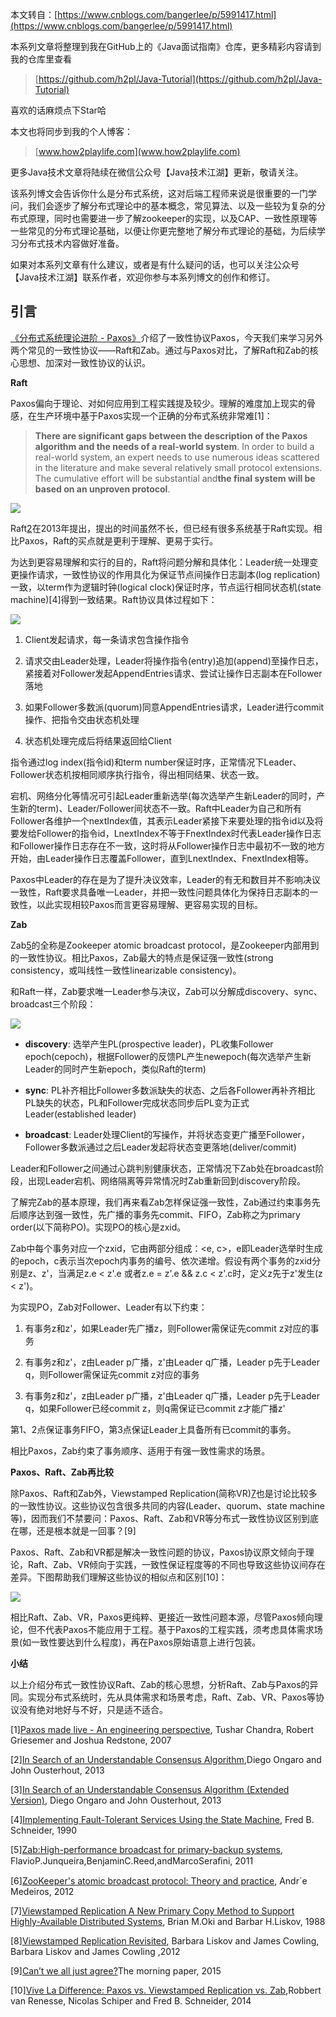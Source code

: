 本文转自：[https://www.cnblogs.com/bangerlee/p/5991417.html](https://www.cnblogs.com/bangerlee/p/5991417.html)

本系列文章将整理到我在GitHub上的《Java面试指南》仓库，更多精彩内容请到我的仓库里查看

> [https://github.com/h2pl/Java-Tutorial](https://github.com/h2pl/Java-Tutorial)

喜欢的话麻烦点下Star哈

本文也将同步到我的个人博客：

> [www.how2playlife.com](www.how2playlife.com)

更多Java技术文章将陆续在微信公众号【Java技术江湖】更新，敬请关注。

该系列博文会告诉你什么是分布式系统，这对后端工程师来说是很重要的一门学问，我们会逐步了解分布式理论中的基本概念，常见算法、以及一些较为复杂的分布式原理，同时也需要进一步了解zookeeper的实现，以及CAP、一致性原理等一些常见的分布式理论基础，以便让你更完整地了解分布式理论的基础，为后续学习分布式技术内容做好准备。

如果对本系列文章有什么建议，或者是有什么疑问的话，也可以关注公众号【Java技术江湖】联系作者，欢迎你参与本系列博文的创作和修订。

<!-- more -->

## **引言**

[《分布式系统理论进阶 - Paxos》](http://www.cnblogs.com/bangerlee/p/5655754.html)介绍了一致性协议Paxos，今天我们来学习另外两个常见的一致性协议——Raft和Zab。通过与Paxos对比，了解Raft和Zab的核心思想、加深对一致性协议的认识。

**Raft**

Paxos偏向于理论、对如何应用到工程实践提及较少。理解的难度加上现实的骨感，在生产环境中基于Paxos实现一个正确的分布式系统非常难[1]：

> **There are significant gaps between the description of the Paxos algorithm and the needs of a real-world system**. In order to build a real-world system, an expert needs to use numerous ideas scattered in the literature and make several relatively small protocol extensions. The cumulative effort will be substantial and**the final system will be based on an unproven protocol**.

![](https://java-tutorial.oss-cn-shanghai.aliyuncs.com/116770-20161023233740326-287853098.png)

Raft[2](#)在2013年提出，提出的时间虽然不长，但已经有很多系统基于Raft实现。相比Paxos，Raft的买点就是更利于理解、更易于实行。

为达到更容易理解和实行的目的，Raft将问题分解和具体化：Leader统一处理变更操作请求，一致性协议的作用具化为保证节点间操作日志副本(log replication)一致，以term作为逻辑时钟(logical clock)保证时序，节点运行相同状态机(state machine)[4]得到一致结果。Raft协议具体过程如下：

![](https://java-tutorial.oss-cn-shanghai.aliyuncs.com/116770-20161024005549560-244386650.png)

1.  Client发起请求，每一条请求包含操作指令

2.  请求交由Leader处理，Leader将操作指令(entry)追加(append)至操作日志，紧接着对Follower发起AppendEntries请求、尝试让操作日志副本在Follower落地

3.  如果Follower多数派(quorum)同意AppendEntries请求，Leader进行commit操作、把指令交由状态机处理

4.  状态机处理完成后将结果返回给Client


指令通过log index(指令id)和term number保证时序，正常情况下Leader、Follower状态机按相同顺序执行指令，得出相同结果、状态一致。

宕机、网络分化等情况可引起Leader重新选举(每次选举产生新Leader的同时，产生新的term)、Leader/Follower间状态不一致。Raft中Leader为自己和所有Follower各维护一个nextIndex值，其表示Leader紧接下来要处理的指令id以及将要发给Follower的指令id，LnextIndex不等于FnextIndex时代表Leader操作日志和Follower操作日志存在不一致，这时将从Follower操作日志中最初不一致的地方开始，由Leader操作日志覆盖Follower，直到LnextIndex、FnextIndex相等。

Paxos中Leader的存在是为了提升决议效率，Leader的有无和数目并不影响决议一致性，Raft要求具备唯一Leader，并把一致性问题具体化为保持日志副本的一致性，以此实现相较Paxos而言更容易理解、更容易实现的目标。

**Zab**

Zab[5](#)的全称是Zookeeper atomic broadcast protocol，是Zookeeper内部用到的一致性协议。相比Paxos，Zab最大的特点是保证强一致性(strong consistency，或叫线性一致性linearizable consistency)。

和Raft一样，Zab要求唯一Leader参与决议，Zab可以分解成discovery、sync、broadcast三个阶段：

![](https://java-tutorial.oss-cn-shanghai.aliyuncs.com/116770-20161025133734734-658183229.jpg)

-   **discovery**: 选举产生PL(prospective leader)，PL收集Follower epoch(cepoch)，根据Follower的反馈PL产生newepoch(每次选举产生新Leader的同时产生新epoch，类似Raft的term)

-   **sync**: PL补齐相比Follower多数派缺失的状态、之后各Follower再补齐相比PL缺失的状态，PL和Follower完成状态同步后PL变为正式Leader(established leader)

-   **broadcast**: Leader处理Client的写操作，并将状态变更广播至Follower，Follower多数派通过之后Leader发起将状态变更落地(deliver/commit)


Leader和Follower之间通过心跳判别健康状态，正常情况下Zab处在broadcast阶段，出现Leader宕机、网络隔离等异常情况时Zab重新回到discovery阶段。

了解完Zab的基本原理，我们再来看Zab怎样保证强一致性，Zab通过约束事务先后顺序达到强一致性，先广播的事务先commit、FIFO，Zab称之为primary order(以下简称PO)。实现PO的核心是zxid。

Zab中每个事务对应一个zxid，它由两部分组成：<e, c>，e即Leader选举时生成的epoch，c表示当次epoch内事务的编号、依次递增。假设有两个事务的zxid分别是z、z'，当满足z.e < z'.e 或者z.e = z'.e && z.c < z'.c时，定义z先于z'发生(z < z')。

为实现PO，Zab对Follower、Leader有以下约束：

1.  有事务z和z'，如果Leader先广播z，则Follower需保证先commit z对应的事务

2.  有事务z和z'，z由Leader p广播，z'由Leader q广播，Leader p先于Leader q，则Follower需保证先commit z对应的事务

3.  有事务z和z'，z由Leader p广播，z'由Leader q广播，Leader p先于Leader q，如果Follower已经commit z，则q需保证已commit z才能广播z'


第1、2点保证事务FIFO，第3点保证Leader上具备所有已commit的事务。

相比Paxos，Zab约束了事务顺序、适用于有强一致性需求的场景。

**Paxos、Raft、Zab再比较**

除Paxos、Raft和Zab外，Viewstamped Replication(简称VR)[7](#)也是讨论比较多的一致性协议。这些协议包含很多共同的内容(Leader、quorum、state machine等)，因而我们不禁要问：Paxos、Raft、Zab和VR等分布式一致性协议区别到底在哪，还是根本就是一回事？[9]

Paxos、Raft、Zab和VR都是解决一致性问题的协议，Paxos协议原文倾向于理论，Raft、Zab、VR倾向于实践，一致性保证程度等的不同也导致这些协议间存在差异。下图帮助我们理解这些协议的相似点和区别[10]：

![](https://java-tutorial.oss-cn-shanghai.aliyuncs.com/116770-20161025213003515-974965973.jpg)

相比Raft、Zab、VR，Paxos更纯粹、更接近一致性问题本源，尽管Paxos倾向理论，但不代表Paxos不能应用于工程。基于Paxos的工程实践，须考虑具体需求场景(如一致性要达到什么程度)，再在Paxos原始语意上进行包装。

**小结**

以上介绍分布式一致性协议Raft、Zab的核心思想，分析Raft、Zab与Paxos的异同。实现分布式系统时，先从具体需求和场景考虑，Raft、Zab、VR、Paxos等协议没有绝对地好与不好，只是适不适合。

[1][Paxos made live - An engineering perspective](http://www.cs.utexas.edu/users/lorenzo/corsi/cs380d/papers/paper2-1.pdf), Tushar Chandra, Robert Griesemer and Joshua Redstone, 2007

[2][In Search of an Understandable Consensus Algorithm](http://files.catwell.info/misc/mirror/raft/raft.pdf),Diego Ongaro and John Ousterhout, 2013

[3][In Search of an Understandable Consensus Algorithm (Extended Version)](https://www.baidu.com/link?url=59S8Pf5DhEUcoYrNaNCLLF9d-rKeHrakboBuYcNcn86jxgxEIH-LzSzP_isdeyhTA3hkn7AYn64x1KCNAvSy22SJEMKGlqG5Ypum8iTcd9AT2QQwHoHAwVuTR7yBFc4n&wd=&eqid=8c4a598b000007f000000006580cec0c), Diego Ongaro and John Ousterhout, 2013

[4][Implementing Fault-Tolerant Services Using the State Machine](http://www.infosys.tuwien.ac.at/teaching/courses/AdvancedDistributedSystems/download/1990_Schneider_Implementing%20fault-tolerant%20services%20using%20the%20state%20machine%20approach.pdf), Fred B. Schneider, 1990

[5][Zab:High-performance broadcast for primary-backup systems](http://www.cs.cornell.edu/courses/cs6452/2012sp/papers/zab-ieee.pdf), FlavioP.Junqueira,BenjaminC.Reed,andMarcoSeraﬁni, 2011

[6][ZooKeeper's atomic broadcast protocol: Theory and practice](http://www.tcs.hut.fi/Studies/T-79.5001/reports/2012-deSouzaMedeiros.pdf), Andr´e Medeiros, 2012

[7][Viewstamped Replication A New Primary Copy Method to Support Highly-Available Distributed Systems](http://pmg.csail.mit.edu/papers/vr.pdf), Brian M.Oki and Barbar H.Liskov, 1988

[8][Viewstamped Replication Revisited](http://pmg.csail.mit.edu/papers/vr-revisited.pdf), Barbara Liskov and James Cowling, Barbara Liskov and James Cowling ,2012

[9][Can’t we all just agree?](https://blog.acolyer.org/2015/03/01/cant-we-all-just-agree/)The morning paper, 2015

[10][Vive La Difference: Paxos vs. Viewstamped Replication vs. Zab](https://arxiv.org/pdf/1309.5671.pdf),Robbert van Renesse, Nicolas Schiper and Fred B. Schneider, 2014